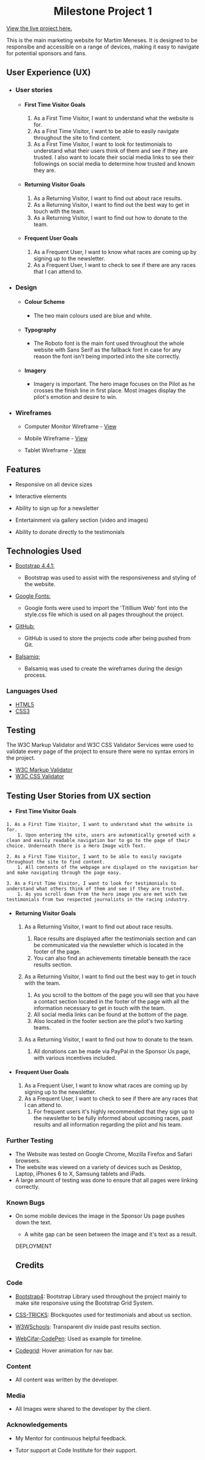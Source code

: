 <h1 align="center">Milestone Project 1</h1>

[View the live project here.]()

This is the main marketing website for Martim Meneses. It is designed to be responsibe and accessible on a range of devices, making it easy to navigate for potential sponsors and fans.

## User Experience (UX)

-   ### User stories

    -   #### First Time Visitor Goals

        1. As a First Time Visitor, I want to understand what the website is for.
        2. As a First Time Visitor, I want to be able to easily navigate throughout the site to find content.
        3. As a First Time Visitor, I want to look for testimonials to understand what their users think of them and see if they are trusted. I also want to locate their social media links to see their followings on social media to determine how trusted and known they are.

    -   #### Returning Visitor Goals

        1. As a Returning Visitor, I want to find out about race results.
        2. As a Returning Visitor, I want to find out the best way to get in touch with the team.
        3. As a Returning Visitor, I want to find out how to donate to the team.

    -   #### Frequent User Goals
        1. As a Frequent User, I want to know what races are coming up by signing up to the newsletter.
        2. As a Frequent User, I want to check to see if there are any races that I can attend to.

-   ### Design
    -   #### Colour Scheme
        -   The two main colours used are blue and white.
    -   #### Typography
        -   The Roboto font is the main font used throughout the whole website with Sans Serif as the fallback font in case for any reason the font isn't being imported into the site correctly.
    -   #### Imagery
        -   Imagery is important. The hero image focuses on the Pilot as he crosses the finish line in first place. Most images display the pilot's emotion and desire to win.

*   ### Wireframes

    -   Computer Monitor Wireframe - [View](assets/wireframes/milestone-PDF.pdf)

    -   Mobile Wireframe - [View](assets/wireframes/milestone-phone-PDF.pdf)

    -   Tablet Wireframe - [View](assets/wireframes/milestone-tablet-PDF.pdf)

## Features

-   Responsive on all device sizes

-   Interactive elements

-   Ability to sign up for a newsletter

-   Entertainment via gallery section (video and images)

-   Ability to donate directly to the testimonials

## Technologies Used
-   [Bootstrap 4.4.1:](https://getbootstrap.com/docs/4.4/getting-started/introduction/)
    - Bootstrap was used to assist with the responsiveness and styling of the website.

-   [Google Fonts:](https://fonts.google.com/)
    - Google fonts were used to import the 'Titillium Web' font into the style.css file which is used on all pages throughout the project.

-   [GitHub:](https://github.com/)
    - GitHub is used to store the projects code after being pushed from Git.

-   [Balsamiq:](https://balsamiq.com/)
    - Balsamiq was used to create the wireframes during the design process.

### Languages Used

-   [HTML5](https://en.wikipedia.org/wiki/HTML5)
-   [CSS3](https://en.wikipedia.org/wiki/Cascading_Style_Sheets)

## Testing

The W3C Markup Validator and W3C CSS Validator Services were used to validate every page of the project to ensure there were no syntax errors in the project.

-   [W3C Markup Validator](https://jigsaw.w3.org/css-validator/#validate_by_input)
-   [W3C CSS Validator](https://jigsaw.w3.org/css-validator/#validate_by_input)

## Testing User Stories from UX section

 -   #### First Time Visitor Goals

    1. As a First Time Visitor, I want to understand what the website is for.
        1. Upon entering the site, users are automatically greeted with a clean and easily readable navigation bar to go to the page of their choice. Underneath there is a Hero Image with Text.
    
    2. As a First Time Visitor, I want to be able to easily navigate throughout the site to find content.
        1. All contents of the webpage are displayed on the navigation bar and make navigating through the page easy.
    
    3. As a First Time Visitor, I want to look for testimonials to understand what others think of them and see if they are trusted.
        1. As you scroll down from the hero image you are met with two testimonials from two respected journalists in the racing industry.


-   #### Returning Visitor Goals

    1. As a Returning Visitor, I want to find out about race results.
        1. Race results are displayed after the testimonials section and can be communicated via the newsletter which is located in the footer of the page.
        2. You can also find an achievements timetable beneath the race results section.

    2. As a Returning Visitor, I want to find out the best way to get in touch with the team.
        1. As you scroll to the bottom of the page you will see that you have a contact section located in the footer of the page with all the information necessary to get in touch with the team.
        2. All social media links can be found at the bottom of the page.
        3. Also located in the footer section are the pilot's two karting teams.

    3. As a Returning Visitor, I want to find out how to donate to the team.
        1. All donations can be made via PayPal in the Sponsor Us page, with various incentives included.

-   #### Frequent User Goals
    1. As a Frequent User, I want to know what races are coming up by signing up to the newsletter.
    2. As a Frequent User, I want to check to see if there are any races that I can attend to.
        1. For frequent users it's highly recommended that they sign up to the newsletter to be fully informed about upcoming races, past results and all information regarding the pilot and his team.

### Further Testing

-   The Website was tested on Google Chrome, Mozilla Firefox and Safari browsers.
-   The website was viewed on a variety of devices such as Desktop, Laptop, iPhones 6 to X, Samsung tablets and iPads.
-   A large amount of testing was done to ensure that all pages were linking correctly.

### Known Bugs

-   On some mobile devices the image in the Sponsor Us page pushes down the text.
    -   A white gap can be seen between the image and it's text as a result.

    DEPLOYMENT

    ## Credits

### Code

-   [Bootstrap4](https://getbootstrap.com/docs/4.4/getting-started/introduction/): Bootstrap Library used throughout the project mainly to make site responsive using the Bootstrap Grid System.

-   [CSS-TRICKS](https://css-tricks.com/quoting-in-html-quotations-citations-and-blockquotes/): Blockquotes used for testimonials and about us section.

-   [W3WSchools](https://www.w3schools.com/css/css_image_transparency.asp): Transparent div inside past results section.

-   [WebCifar-CodePen](https://codepen.io/Web_Cifar/pen/jObBvqN): Used as example for timeline.

-   [Codegrid](https://www.youtube.com/watch?v=IYTBAQRBsw0): Hover animation for nav bar.

### Content

-   All content was written by the developer.

### Media

-   All Images were shared to the developer by the client.

### Acknowledgements

-   My Mentor for continuous helpful feedback.

-   Tutor support at Code Institute for their support.